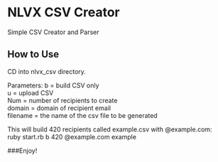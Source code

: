# NLVX CSV Creator
Simple CSV Creator and Parser

## How to Use

CD into nlvx_csv directory.

Parameters:
b = build CSV only  
u = upload CSV <Requires env file>  
Num = number of recipients to create  
domain = domain of recipient email  
filename = the name of the csv file to be generated  

This will build 420 recipients called example.csv with @example.com:  
ruby start.rb b 420 @example.com  example

###Enjoy!



